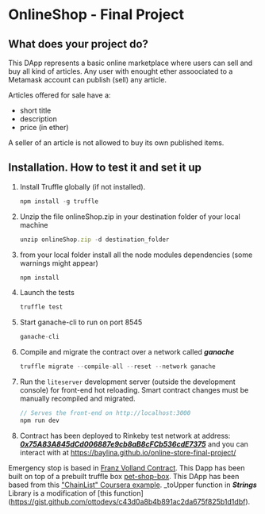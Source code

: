 # OnlineShop - Final Project

## What does your project do?
This DApp represents a basic online marketplace where users can sell and buy all kind of articles. Any user with enought ether assoociated to a Metamask account can publish (sell) any article.

Articles offered for sale have a:
- short title
- description
- price (in ether)

A seller of an article is not allowed to buy its own published items.


## Installation. How to test it and set it up

1. Install Truffle globally (if not installed).
    ```javascript
    npm install -g truffle
    ```
2. Unzip the file onlineShop.zip in your destination folder of your local machine
    ```javascript
    unzip onlineShop.zip -d destination_folder
    ```
3. from your local folder install all the node modules dependencies (some warnings might appear)
    ```javascript
    npm install
    ```
4. Launch the tests
    ```javascript
    truffle test
    ```
5. Start ganache-cli to run on port 8545
    ```javascript
    ganache-cli
    ```
6. Compile and migrate the contract over a network called ***ganache***
    ```javascript
    truffle migrate --compile-all --reset --network ganache
    ```
7. Run the `liteserver` development server (outside the development console) for front-end hot reloading. Smart contract changes must be manually recompiled and migrated.
    ```javascript
    // Serves the front-end on http://localhost:3000
    npm run dev
    ```
8. Contract has been deployed to Rinkeby test network at address: [***0x75A83A845dCd006887e9cb8aB8cFCb536cdE7375***](https://rinkeby.etherscan.io/address/0x75a83a845dcd006887e9cb8ab8cfcb536cde7375) and you can interact with at
https://baylina.github.io/online-store-final-project/


Emergency stop is based in [Franz Volland  Contract](https://fravoll.github.io/solidity-patterns/emergency_stop.html).
This Dapp has been built on top of a prebuilt truffle box [pet-shop-box](https://github.com/truffle-box/pet-shop-box).
This DApp has been based from this ["ChainList" Coursera example](https://www.udemy.com/getting-started-with-ethereum-solidity-development/).
_toUpper function in ***Strings*** Library is a modification of [this function]
(https://gist.github.com/ottodevs/c43d0a8b4b891ac2da675f825b1d1dbf).
